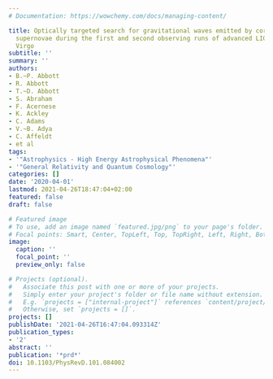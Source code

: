 ```yaml
---
# Documentation: https://wowchemy.com/docs/managing-content/

title: Optically targeted search for gravitational waves emitted by core-collapse
  supernovae during the first and second observing runs of advanced LIGO and advanced
  Virgo
subtitle: ''
summary: ''
authors:
- B.~P. Abbott
- R. Abbott
- T.~D. Abbott
- S. Abraham
- F. Acernese
- K. Ackley
- C. Adams
- V.~B. Adya
- C. Affeldt
- et al
tags:
- '"Astrophysics - High Energy Astrophysical Phenomena"'
- '"General Relativity and Quantum Cosmology"'
categories: []
date: '2020-04-01'
lastmod: 2021-04-26T18:47:04+02:00
featured: false
draft: false

# Featured image
# To use, add an image named `featured.jpg/png` to your page's folder.
# Focal points: Smart, Center, TopLeft, Top, TopRight, Left, Right, BottomLeft, Bottom, BottomRight.
image:
  caption: ''
  focal_point: ''
  preview_only: false

# Projects (optional).
#   Associate this post with one or more of your projects.
#   Simply enter your project's folder or file name without extension.
#   E.g. `projects = ["internal-project"]` references `content/project/deep-learning/index.md`.
#   Otherwise, set `projects = []`.
projects: []
publishDate: '2021-04-26T16:47:04.093314Z'
publication_types:
- '2'
abstract: ''
publication: '*prd*'
doi: 10.1103/PhysRevD.101.084002
---
```

